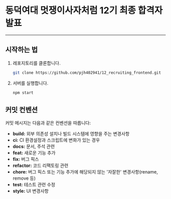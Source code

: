 # 동덕여대 멋쟁이사자처럼 12기 최종 합격자 발표
---

## 시작하는 법
1. 레포지토리를 클론합니다.
    ```bash
    git clone https://github.com/pjh402941/12_recruiting_frontend.git
    ```

2. 서버를 실행합니다.
    ```bash
    npm start
    ```

## 커밋 컨벤션
커밋 메시지는 다음과 같은 컨벤션을 따릅니다:

- **build:** 외부 의존성 설치나 빌드 시스템에 영향을 주는 변경사항
- **ci:** CI 환경설정과 스크립트에 변화가 있는 경우
- **docs:** 문서, 주석 관련
- **feat:** 새로운 기능 추가
- **fix:** 버그 픽스
- **refactor:** 코드 리팩토링 관련
- **chore:** 버그 픽스 또는 기능 추가에 해당되지 않는 '자잘한' 변경사항(rename, remove 등)
- **test:** 테스트 관련 수정
- **style:** UI 변경사항
